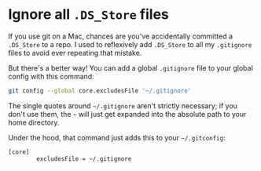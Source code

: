 # Ignore all `.DS_Store` files

If you use git on a Mac, chances are you've accidentally committed a `.DS_Store` to a repo. I used to reflexively add `.DS_Store` to all my `.gitignore` files to avoid ever repeating that mistake.

But there's a better way! You can add a global `.gitignore` file to your global config with this command:

```bash
git config --global core.excludesFile '~/.gitignore'
```

The single quotes around `~/.gitignore` aren't strictly necessary; if you don't use them, the `~` will just get expanded into the absolute path to your home directory.

Under the hood, that command just adds this to your `~/.gitconfig`:

```
[core]
        excludesFile = ~/.gitignore
```
